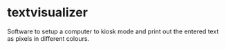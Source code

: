 textvisualizer
==============

Software to setup a computer to kiosk mode and print out the entered text as pixels in different colours.
